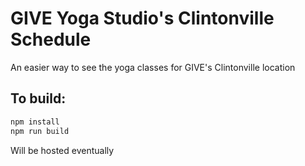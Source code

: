 # GIVE Yoga Studio's Clintonville Schedule
An easier way to see the yoga classes for GIVE's Clintonville location

## To build:
```sh 
npm install
npm run build
```

Will be hosted eventually